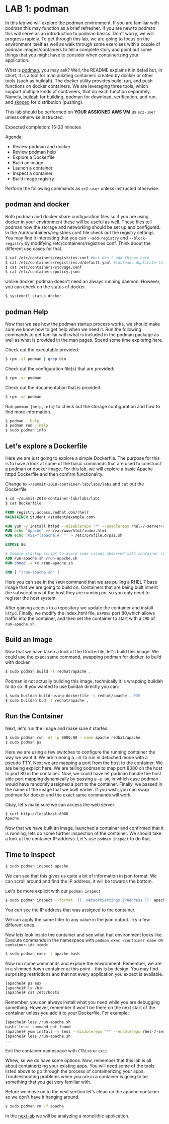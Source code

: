 # LAB 1: podman

In this lab we will explore the podman environment. If you are familiar with podman this may function as a brief refresher. If you are new to podman this will serve as an introduction to podman basics. Don't worry, we will progress rapidly. To get through this lab, we are going to focus on the environment itself as well as walk through some exercises with a couple of podman images/containers to tell a complete story and point out some things that you might have to consider when containerizing your application.

What is [podman](https://github.com/projectatomic/libpod), you may ask? Well, the README explains it in detail but, in short, it is a tool for manipulating containers created by docker or other tools (such as buildah). The docker utility provides build, run, and push functions on docker containers. We are leveraging three tools, which support multiple kinds of containers, that do each function separately. Namely, [buildah](https://github.com/projectatomic/buildah) for building, podman for download, verification, and run, and [skopeo](https://github.com/projectatomic/skopeo) for distribution (pushing).

This lab should be performed on **YOUR ASSIGNED AWS VM** as `ec2-user` unless otherwise instructed.

Expected completion: 15-20 minutes

Agenda:

* Review podman and docker
* Review podman help
* Explore a Dockerfile
* Build an image
* Launch a container
* Inspect a container
* Build image registry

Perform the following commands as `ec2-user` unless instructed otherwise.

## podman and docker

Both podman and docker share configuration files so if you are using docker in your environment these will be useful as well. These files tell podman how the storage and networking should be set up and configured. In the /run/containers/registries.conf file check out the registry settings. You may find it interesting that you can `--add-registry` and `--block-registry` by modifying /etc/containers/registries.conf. Think about the different use cases for that.
```bash
$ cat /etc/containers/registries.conf #but don't add things here
$ cat /etc/containers/registries.d/default.yaml #instead, duplicate this
$ cat /etc/containers/storage.conf
$ cat /etc/containers/policy.json
```

Unlike docker, podman doesn't need an always running daemon. However, you can check on the status of docker.
```bash
$ systemctl status docker
```

## podman Help

Now that we see how the podman startup process works, we should make sure we know how to get help when we need it.  Run the following commands to get familiar with what is included in the podman package as well as what is provided in the man pages. Spend some time exploring here.

Check out the executable provided:
```bash
$ rpm -ql podman | grep bin
```

Check out the configuration file(s) that are provided:
```bash
$ rpm -qc podman
```

Check out the documentation that is provided:
```bash
$ rpm -qd podman
```

Run `podman {help,info}` to check out the storage configuration and how to find more information.
```bash
$ podman --help
$ podman run --help
$ sudo podman info
```

## Let's explore a Dockerfile

Here we are just going to explore a simple Dockerfile. The purpose for this is to have a look at some of the basic commands that are used to construct a podman or docker image. For this lab, we will explore a basic Apache httpd Dockerfile and then confirm functionality.

Change to `~/summit-2018-container-lab/labs/lab1` and `cat` out the Dockerfile
```bash
$ cd ~/summit-2018-container-lab/labs/lab1
$ cat Dockerfile
```
```dockerfile
FROM registry.access.redhat.com/rhel7
MAINTAINER Student <student@example.com>

RUN yum -y install httpd --disablerepo "*" --enablerepo rhel-7-server-rpms
RUN echo "Apache" >> /var/www/html/index.html
RUN echo 'PS1="[apache]#  "' > /etc/profile.d/ps1.sh

EXPOSE 80

# Simple startup script to avoid some issues observed with container restart
ADD run-apache.sh /run-apache.sh
RUN chmod -v +x /run-apache.sh

CMD [ "/run-apache.sh" ]
```

Here you can see in the `FROM` command that we are pulling a RHEL 7 base image that we are going to build on. Containers that are being built inherit the subscriptions of the host they are running on, so you only need to register the host system.

After gaining access to a repository we update the container and install `httpd`. Finally, we modify the index.html file, `EXPOSE` port 80,which allows traffic into the container, and then set the container to start with a `CMD` of `run-apache.sh`.

## Build an Image

Now that we have taken a look at the Dockerfile, let's build this image. We could use the exact same command, swapping podman for docker, to build with docker.
```bash
$ sudo podman build -t redhat/apache .
```

Podman is not actually building this image, technically it is wrapping buildah to do so. If you wanted to use buildah directly you can:
```bash
$ sudo buildah build-using-dockerfile -t redhat/apache . #OR
$ sudo buildah bud -t redhat/apache .
```

## Run the Container

Next, let's run the image and make sure it started.
```bash
$ sudo podman run -dt -p 8080:80 --name apache redhat/apache
$ sudo podman ps
```

Here we are using a few switches to configure the running container the way we want it. We are running a `-dt` to run in detached mode with a pseudo TTY. Next we are mapping a port from the host to the container. We are being explicit here. We are telling podman to map port 8080 on the host to port 80 in the container. Now, we could have let podman handle the host side port mapping dynamically by passing a `-p 80`, in which case podman would have randomly assigned a port to the container. Finally, we passed in the name of the image that we built earlier. If you wish, you can swap podman for docker and the exact same commands will work.

Okay, let's make sure we can access the web server.
```bash
$ curl http://localhost:8080
Apache
```

Now that we have built an image, launched a container and confirmed that it is running, lets do some further inspection of the container. We should take a look at the container IP address.  Let's use `podman inspect` to do that.

## Time to Inspect

```bash
$ sudo podman inspect apache
```

We can see that this gives us quite a bit of information in json format. We can scroll around and find the IP address, it will be towards the bottom.

Let's be more explicit with our `podman inspect`
```bash
$ sudo podman inspect --format '{{ .NetworkSettings.IPAddress }}' apache
```

You can see the IP address that was assigned to the container.

We can apply the same filter to any value in the json output. Try a few different ones.

Now lets look inside the container and see what that environment looks like. Execute commands in the namespace with `podman exec <container-name OR container-id> <cmd>`
```bash
$ sudo podman exec -t apache bash
```

Now run some commands and explore the environment. Remember, we are in a slimmed down container at this point - this is by design. You may find surprising restrictions and that not every application you expect is available.
```bash
[apache]# ps aux
[apache]# ls /bin
[apache]# cat /etc/hosts
```

Remember, you can always install what you need while you are debugging something. However, remember it won't be there on the next start of the container unless you add it to your Dockerfile. For example: 
```bash
[apache]# less /run-apache.sh
bash: less: command not found
[apache]# yum install -y less --disablerepo "*" --enablerepo rhel-7-server-rpms
[apache]# less /run-apache.sh
...
```

Exit the container namespace with `CTRL+d` or `exit`.

Whew, so we do have some options. Now, remember that this lab is all about containerizing your existing apps. You will need some of the tools listed above to go through the process of containerizing your apps. Troubleshooting problems when you are in a container is going to be something that you get very familiar with.

Before we move on to the next section let's clean up the apache container so we don't have it hanging around.
```bash
$ sudo podman rm -f apache
```

In the [next lab](../lab2/chapter2.md) we will be analyzing a monolithic application.
